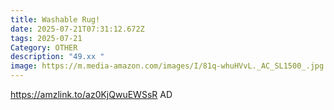 ```yaml
---
title: Washable Rug!
date: 2025-07-21T07:31:12.672Z
tags: 2025-07-21
Category: OTHER
description: "49.xx "
image: https://m.media-amazon.com/images/I/81q-whuHVvL._AC_SL1500_.jpg
---
```

https://amzlink.to/az0KjQwuEWSsR
AD